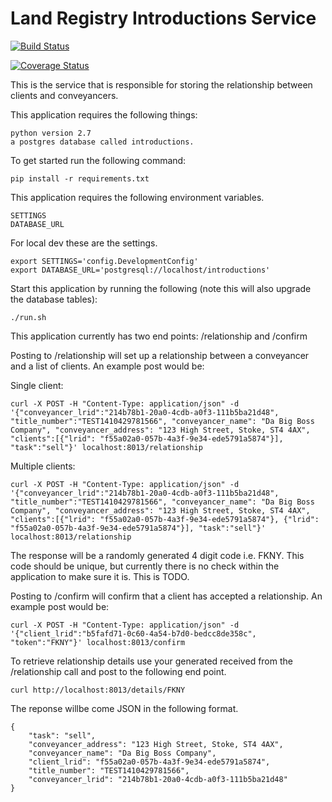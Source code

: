 Land Registry Introductions Service
=========

[![Build Status](https://travis-ci.org/LandRegistry/introductions.svg)](https://travis-ci.org/LandRegistry/introductions)

[![Coverage Status](https://img.shields.io/coveralls/LandRegistry/introductions.svg)](https://coveralls.io/r/LandRegistry/introductions)


This is the service that is responsible for storing the relationship between clients and conveyancers.

This application requires the following things:

```
python version 2.7
a postgres database called introductions.
```

To get started run the following command:

```
pip install -r requirements.txt
```

This application requires the following environment variables.

```
SETTINGS
DATABASE_URL
```

For local dev these are the settings.

```
export SETTINGS='config.DevelopmentConfig'
export DATABASE_URL='postgresql://localhost/introductions'
```

Start this application by running the following (note this will also upgrade the database tables):

```
./run.sh
```

This application currently has two end points: /relationship and /confirm

Posting to /relationship will set up a relationship between a conveyancer and a list
of clients. An example post would be:

Single client:
```
curl -X POST -H "Content-Type: application/json" -d '{"conveyancer_lrid":"214b78b1-20a0-4cdb-a0f3-111b5ba21d48", "title_number":"TEST1410429781566", "conveyancer_name": "Da Big Boss Company", "conveyancer_address": "123 High Street, Stoke, ST4 4AX", "clients":[{"lrid": "f55a02a0-057b-4a3f-9e34-ede5791a5874"}], "task":"sell"}' localhost:8013/relationship
```

Multiple clients:
```
curl -X POST -H "Content-Type: application/json" -d '{"conveyancer_lrid":"214b78b1-20a0-4cdb-a0f3-111b5ba21d48", "title_number":"TEST1410429781566", "conveyancer_name": "Da Big Boss Company", "conveyancer_address": "123 High Street, Stoke, ST4 4AX", "clients":[{"lrid": "f55a02a0-057b-4a3f-9e34-ede5791a5874"}, {"lrid": "f55a02a0-057b-4a3f-9e34-ede5791a5874"}], "task":"sell"}' localhost:8013/relationship
```

The response will be a randomly generated 4 digit code i.e. FKNY.
This code should be unique, but currently there is no check within the application to make sure it is. This is TODO.

Posting to /confirm will confirm that a client has accepted a relationship. An example post would be:

```
curl -X POST -H "Content-Type: application/json" -d '{"client_lrid":"b5fafd71-0c60-4a54-b7d0-bedcc8de358c", "token":"FKNY"}' localhost:8013/confirm
```


To retrieve relationship details use your generated received from the /relationship call and post to the following end point.

```
curl http://localhost:8013/details/FKNY
```

The reponse willbe come JSON in the following format.

```
{
    "task": "sell",
    "conveyancer_address": "123 High Street, Stoke, ST4 4AX",
    "conveyancer_name": "Da Big Boss Company",
    "client_lrid": "f55a02a0-057b-4a3f-9e34-ede5791a5874",
    "title_number": "TEST1410429781566",
    "conveyancer_lrid": "214b78b1-20a0-4cdb-a0f3-111b5ba21d48"
}
```
